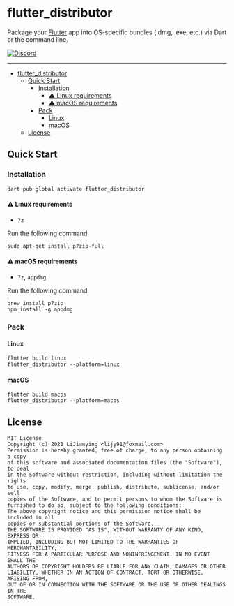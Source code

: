 # flutter_distributor

<!-- [![pub version][pub-image]][pub-url]

[pub-image]: https://img.shields.io/pub/v/flutter_distributor.svg
[pub-url]: https://pub.dev/packages/flutter_distributor -->

Package your [Flutter](https://flutter.dev) app into OS-specific bundles (.dmg, .exe, etc.) via Dart or the command line.

[![Discord](https://img.shields.io/badge/discord-%237289DA.svg?style=for-the-badge&logo=discord&logoColor=white)](https://discord.gg/zPa6EZ2jqb)

---

<!-- START doctoc generated TOC please keep comment here to allow auto update -->
<!-- DON'T EDIT THIS SECTION, INSTEAD RE-RUN doctoc TO UPDATE -->

- [flutter_distributor](#flutter_distributor)
  - [Quick Start](#quick-start)
    - [Installation](#installation)
      - [⚠️ Linux requirements](#️-linux-requirements)
      - [⚠️ macOS requirements](#️-macos-requirements)
    - [Pack](#pack)
      - [Linux](#linux)
      - [macOS](#macos)
  - [License](#license)

<!-- END doctoc generated TOC please keep comment here to allow auto update -->

## Quick Start

### Installation

```
dart pub global activate flutter_distributor
```

#### ⚠️ Linux requirements

- `7z`

Run the following command

```
sudo apt-get install p7zip-full
```


#### ⚠️ macOS requirements

- `7z`, `appdmg`

Run the following command

```
brew install p7zip
npm install -g appdmg
```

### Pack

#### Linux

```
flutter build linux
flutter_distributor --platform=linux
```

#### macOS

```
flutter build macos
flutter_distributor --platform=macos
```

## License

```text
MIT License
Copyright (c) 2021 LiJianying <lijy91@foxmail.com>
Permission is hereby granted, free of charge, to any person obtaining a copy
of this software and associated documentation files (the "Software"), to deal
in the Software without restriction, including without limitation the rights
to use, copy, modify, merge, publish, distribute, sublicense, and/or sell
copies of the Software, and to permit persons to whom the Software is
furnished to do so, subject to the following conditions:
The above copyright notice and this permission notice shall be included in all
copies or substantial portions of the Software.
THE SOFTWARE IS PROVIDED "AS IS", WITHOUT WARRANTY OF ANY KIND, EXPRESS OR
IMPLIED, INCLUDING BUT NOT LIMITED TO THE WARRANTIES OF MERCHANTABILITY,
FITNESS FOR A PARTICULAR PURPOSE AND NONINFRINGEMENT. IN NO EVENT SHALL THE
AUTHORS OR COPYRIGHT HOLDERS BE LIABLE FOR ANY CLAIM, DAMAGES OR OTHER
LIABILITY, WHETHER IN AN ACTION OF CONTRACT, TORT OR OTHERWISE, ARISING FROM,
OUT OF OR IN CONNECTION WITH THE SOFTWARE OR THE USE OR OTHER DEALINGS IN THE
SOFTWARE.
```